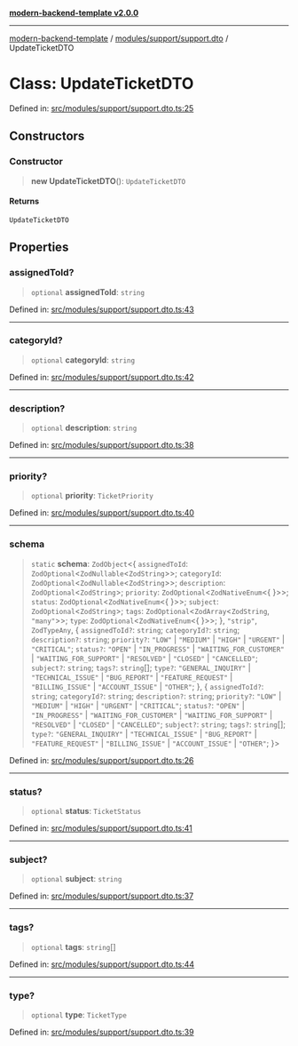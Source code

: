 [**modern-backend-template v2.0.0**](../../../../README.md)

***

[modern-backend-template](../../../../modules.md) / [modules/support/support.dto](../README.md) / UpdateTicketDTO

# Class: UpdateTicketDTO

Defined in: [src/modules/support/support.dto.ts:25](https://github.com/maemreyo/saas-4cus-nodejs/blob/1a77de11cd6eaefe66c31c7f5de281673fc25ce5/src/modules/support/support.dto.ts#L25)

## Constructors

### Constructor

> **new UpdateTicketDTO**(): `UpdateTicketDTO`

#### Returns

`UpdateTicketDTO`

## Properties

### assignedToId?

> `optional` **assignedToId**: `string`

Defined in: [src/modules/support/support.dto.ts:43](https://github.com/maemreyo/saas-4cus-nodejs/blob/1a77de11cd6eaefe66c31c7f5de281673fc25ce5/src/modules/support/support.dto.ts#L43)

***

### categoryId?

> `optional` **categoryId**: `string`

Defined in: [src/modules/support/support.dto.ts:42](https://github.com/maemreyo/saas-4cus-nodejs/blob/1a77de11cd6eaefe66c31c7f5de281673fc25ce5/src/modules/support/support.dto.ts#L42)

***

### description?

> `optional` **description**: `string`

Defined in: [src/modules/support/support.dto.ts:38](https://github.com/maemreyo/saas-4cus-nodejs/blob/1a77de11cd6eaefe66c31c7f5de281673fc25ce5/src/modules/support/support.dto.ts#L38)

***

### priority?

> `optional` **priority**: `TicketPriority`

Defined in: [src/modules/support/support.dto.ts:40](https://github.com/maemreyo/saas-4cus-nodejs/blob/1a77de11cd6eaefe66c31c7f5de281673fc25ce5/src/modules/support/support.dto.ts#L40)

***

### schema

> `static` **schema**: `ZodObject`\<\{ `assignedToId`: `ZodOptional`\<`ZodNullable`\<`ZodString`\>\>; `categoryId`: `ZodOptional`\<`ZodNullable`\<`ZodString`\>\>; `description`: `ZodOptional`\<`ZodString`\>; `priority`: `ZodOptional`\<`ZodNativeEnum`\<\{ \}\>\>; `status`: `ZodOptional`\<`ZodNativeEnum`\<\{ \}\>\>; `subject`: `ZodOptional`\<`ZodString`\>; `tags`: `ZodOptional`\<`ZodArray`\<`ZodString`, `"many"`\>\>; `type`: `ZodOptional`\<`ZodNativeEnum`\<\{ \}\>\>; \}, `"strip"`, `ZodTypeAny`, \{ `assignedToId?`: `string`; `categoryId?`: `string`; `description?`: `string`; `priority?`: `"LOW"` \| `"MEDIUM"` \| `"HIGH"` \| `"URGENT"` \| `"CRITICAL"`; `status?`: `"OPEN"` \| `"IN_PROGRESS"` \| `"WAITING_FOR_CUSTOMER"` \| `"WAITING_FOR_SUPPORT"` \| `"RESOLVED"` \| `"CLOSED"` \| `"CANCELLED"`; `subject?`: `string`; `tags?`: `string`[]; `type?`: `"GENERAL_INQUIRY"` \| `"TECHNICAL_ISSUE"` \| `"BUG_REPORT"` \| `"FEATURE_REQUEST"` \| `"BILLING_ISSUE"` \| `"ACCOUNT_ISSUE"` \| `"OTHER"`; \}, \{ `assignedToId?`: `string`; `categoryId?`: `string`; `description?`: `string`; `priority?`: `"LOW"` \| `"MEDIUM"` \| `"HIGH"` \| `"URGENT"` \| `"CRITICAL"`; `status?`: `"OPEN"` \| `"IN_PROGRESS"` \| `"WAITING_FOR_CUSTOMER"` \| `"WAITING_FOR_SUPPORT"` \| `"RESOLVED"` \| `"CLOSED"` \| `"CANCELLED"`; `subject?`: `string`; `tags?`: `string`[]; `type?`: `"GENERAL_INQUIRY"` \| `"TECHNICAL_ISSUE"` \| `"BUG_REPORT"` \| `"FEATURE_REQUEST"` \| `"BILLING_ISSUE"` \| `"ACCOUNT_ISSUE"` \| `"OTHER"`; \}\>

Defined in: [src/modules/support/support.dto.ts:26](https://github.com/maemreyo/saas-4cus-nodejs/blob/1a77de11cd6eaefe66c31c7f5de281673fc25ce5/src/modules/support/support.dto.ts#L26)

***

### status?

> `optional` **status**: `TicketStatus`

Defined in: [src/modules/support/support.dto.ts:41](https://github.com/maemreyo/saas-4cus-nodejs/blob/1a77de11cd6eaefe66c31c7f5de281673fc25ce5/src/modules/support/support.dto.ts#L41)

***

### subject?

> `optional` **subject**: `string`

Defined in: [src/modules/support/support.dto.ts:37](https://github.com/maemreyo/saas-4cus-nodejs/blob/1a77de11cd6eaefe66c31c7f5de281673fc25ce5/src/modules/support/support.dto.ts#L37)

***

### tags?

> `optional` **tags**: `string`[]

Defined in: [src/modules/support/support.dto.ts:44](https://github.com/maemreyo/saas-4cus-nodejs/blob/1a77de11cd6eaefe66c31c7f5de281673fc25ce5/src/modules/support/support.dto.ts#L44)

***

### type?

> `optional` **type**: `TicketType`

Defined in: [src/modules/support/support.dto.ts:39](https://github.com/maemreyo/saas-4cus-nodejs/blob/1a77de11cd6eaefe66c31c7f5de281673fc25ce5/src/modules/support/support.dto.ts#L39)

